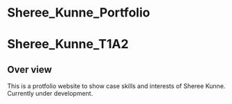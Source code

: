 # Sheree_Kunne_Portfolio
# Sheree_Kunne_T1A2
## Over view
This is a protfolio website to show case skills and interests of Sheree Kunne. Currently under development.
